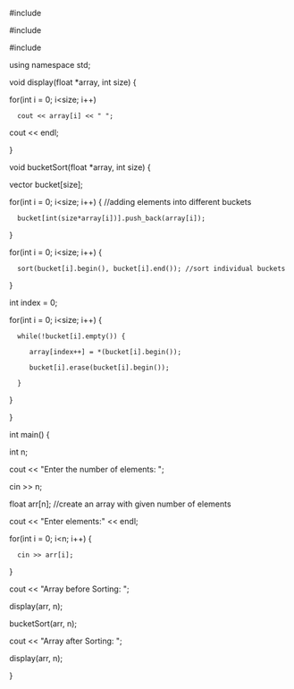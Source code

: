 #include<iostream>

#include<vector>

#include<algorithm>

using namespace std;

void display(float *array, int size) {

   for(int i = 0; i<size; i++)

      cout << array[i] << " ";

   cout << endl;

}

void bucketSort(float *array, int size) {

   vector<float> bucket[size];

   for(int i = 0; i<size; i++) { //adding elements into different buckets

      bucket[int(size*array[i])].push_back(array[i]);

   }

   for(int i = 0; i<size; i++) {

      sort(bucket[i].begin(), bucket[i].end()); //sort individual buckets

   }

   int index = 0;

   for(int i = 0; i<size; i++) {

      while(!bucket[i].empty()) {

         array[index++] = *(bucket[i].begin());

         bucket[i].erase(bucket[i].begin());

      }

   }

}

int main() {

   int n;

   cout << "Enter the number of elements: ";

   cin >> n;

   float arr[n]; //create an array with given number of elements

   cout << "Enter elements:" << endl;

   for(int i = 0; i<n; i++) {

      cin >> arr[i];

   }

   cout << "Array before Sorting: ";

   display(arr, n);

   bucketSort(arr, n);

   cout << "Array after Sorting: ";

   display(arr, n);

}
